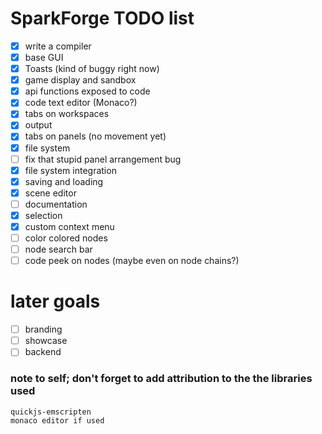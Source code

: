 # SparkForge TODO list
  - [x] write a compiler
  - [x] base GUI
  - [x] Toasts (kind of buggy right now)
  - [x] game display and sandbox
  - [x] api functions exposed to code
  - [x] code text editor (Monaco?)
  - [x] tabs on workspaces
  - [x] output
  - [x] tabs on panels (no movement yet)
  - [x] file system
  - [ ] fix that stupid panel arrangement bug
  - [x] file system integration
  - [x] saving and loading
  - [x] scene editor
  - [ ] documentation
  - [x] selection
  - [x] custom context menu
  - [ ] color colored nodes
  - [ ] node search bar
  - [ ] code peek on nodes (maybe even on node chains?)

# later goals
  - [ ] branding
  - [ ] showcase
  - [ ] backend

### note to self; don't forget to add attribution to the the libraries used
```
quickjs-emscripten
monaco editor if used
```